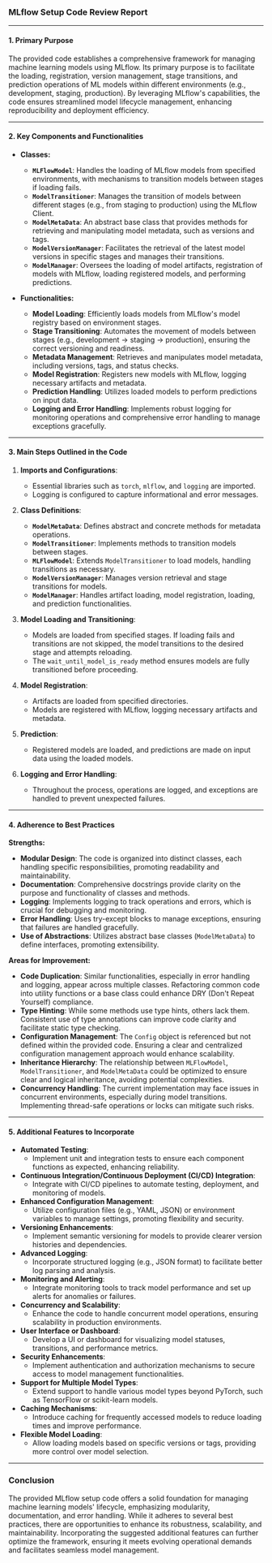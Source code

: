 ### **MLflow Setup Code Review Report**

* * *

#### **1\. Primary Purpose**

The provided code establishes a comprehensive framework for managing machine learning models using MLflow. Its primary purpose is to facilitate the loading, registration, version management, stage transitions, and prediction operations of ML models within different environments (e.g., development, staging, production). By leveraging MLflow's capabilities, the code ensures streamlined model lifecycle management, enhancing reproducibility and deployment efficiency.

* * *

#### **2\. Key Components and Functionalities**

*   **Classes:**
    
    *   **`MLFlowModel`**: Handles the loading of MLflow models from specified environments, with mechanisms to transition models between stages if loading fails.
    *   **`ModelTransitioner`**: Manages the transition of models between different stages (e.g., from staging to production) using the MLflow Client.
    *   **`ModelMetaData`**: An abstract base class that provides methods for retrieving and manipulating model metadata, such as versions and tags.
    *   **`ModelVersionManager`**: Facilitates the retrieval of the latest model versions in specific stages and manages their transitions.
    *   **`ModelManager`**: Oversees the loading of model artifacts, registration of models with MLflow, loading registered models, and performing predictions.
*   **Functionalities:**
    
    *   **Model Loading**: Efficiently loads models from MLflow's model registry based on environment stages.
    *   **Stage Transitioning**: Automates the movement of models between stages (e.g., development → staging → production), ensuring the correct versioning and readiness.
    *   **Metadata Management**: Retrieves and manipulates model metadata, including versions, tags, and status checks.
    *   **Model Registration**: Registers new models with MLflow, logging necessary artifacts and metadata.
    *   **Prediction Handling**: Utilizes loaded models to perform predictions on input data.
    *   **Logging and Error Handling**: Implements robust logging for monitoring operations and comprehensive error handling to manage exceptions gracefully.

* * *

#### **3\. Main Steps Outlined in the Code**

1.  **Imports and Configurations**:
    
    *   Essential libraries such as `torch`, `mlflow`, and `logging` are imported.
    *   Logging is configured to capture informational and error messages.
2.  **Class Definitions**:
    
    *   **`ModelMetaData`**: Defines abstract and concrete methods for metadata operations.
    *   **`ModelTransitioner`**: Implements methods to transition models between stages.
    *   **`MLFlowModel`**: Extends `ModelTransitioner` to load models, handling transitions as necessary.
    *   **`ModelVersionManager`**: Manages version retrieval and stage transitions for models.
    *   **`ModelManager`**: Handles artifact loading, model registration, loading, and prediction functionalities.
3.  **Model Loading and Transitioning**:
    
    *   Models are loaded from specified stages. If loading fails and transitions are not skipped, the model transitions to the desired stage and attempts reloading.
    *   The `wait_until_model_is_ready` method ensures models are fully transitioned before proceeding.
4.  **Model Registration**:
    
    *   Artifacts are loaded from specified directories.
    *   Models are registered with MLflow, logging necessary artifacts and metadata.
5.  **Prediction**:
    
    *   Registered models are loaded, and predictions are made on input data using the loaded models.
6.  **Logging and Error Handling**:
    
    *   Throughout the process, operations are logged, and exceptions are handled to prevent unexpected failures.

* * *

#### **4\. Adherence to Best Practices**

**Strengths:**

*   **Modular Design**: The code is organized into distinct classes, each handling specific responsibilities, promoting readability and maintainability.
*   **Documentation**: Comprehensive docstrings provide clarity on the purpose and functionality of classes and methods.
*   **Logging**: Implements logging to track operations and errors, which is crucial for debugging and monitoring.
*   **Error Handling**: Uses try-except blocks to manage exceptions, ensuring that failures are handled gracefully.
*   **Use of Abstractions**: Utilizes abstract base classes (`ModelMetaData`) to define interfaces, promoting extensibility.

**Areas for Improvement:**

*   **Code Duplication**: Similar functionalities, especially in error handling and logging, appear across multiple classes. Refactoring common code into utility functions or a base class could enhance DRY (Don't Repeat Yourself) compliance.
*   **Type Hinting**: While some methods use type hints, others lack them. Consistent use of type annotations can improve code clarity and facilitate static type checking.
*   **Configuration Management**: The `Config` object is referenced but not defined within the provided code. Ensuring a clear and centralized configuration management approach would enhance scalability.
*   **Inheritance Hierarchy**: The relationship between `MLFlowModel`, `ModelTransitioner`, and `ModelMetaData` could be optimized to ensure clear and logical inheritance, avoiding potential complexities.
*   **Concurrency Handling**: The current implementation may face issues in concurrent environments, especially during model transitions. Implementing thread-safe operations or locks can mitigate such risks.

* * *

#### **5\. Additional Features to Incorporate**

*   **Automated Testing**:
    *   Implement unit and integration tests to ensure each component functions as expected, enhancing reliability.
*   **Continuous Integration/Continuous Deployment (CI/CD) Integration**:
    *   Integrate with CI/CD pipelines to automate testing, deployment, and monitoring of models.
*   **Enhanced Configuration Management**:
    *   Utilize configuration files (e.g., YAML, JSON) or environment variables to manage settings, promoting flexibility and security.
*   **Versioning Enhancements**:
    *   Implement semantic versioning for models to provide clearer version histories and dependencies.
*   **Advanced Logging**:
    *   Incorporate structured logging (e.g., JSON format) to facilitate better log parsing and analysis.
*   **Monitoring and Alerting**:
    *   Integrate monitoring tools to track model performance and set up alerts for anomalies or failures.
*   **Concurrency and Scalability**:
    *   Enhance the code to handle concurrent model operations, ensuring scalability in production environments.
*   **User Interface or Dashboard**:
    *   Develop a UI or dashboard for visualizing model statuses, transitions, and performance metrics.
*   **Security Enhancements**:
    *   Implement authentication and authorization mechanisms to secure access to model management functionalities.
*   **Support for Multiple Model Types**:
    *   Extend support to handle various model types beyond PyTorch, such as TensorFlow or scikit-learn models.
*   **Caching Mechanisms**:
    *   Introduce caching for frequently accessed models to reduce loading times and improve performance.
*   **Flexible Model Loading**:
    *   Allow loading models based on specific versions or tags, providing more control over model selection.

* * *

### **Conclusion**

The provided MLflow setup code offers a solid foundation for managing machine learning models' lifecycle, emphasizing modularity, documentation, and error handling. While it adheres to several best practices, there are opportunities to enhance its robustness, scalability, and maintainability. Incorporating the suggested additional features can further optimize the framework, ensuring it meets evolving operational demands and facilitates seamless model management.